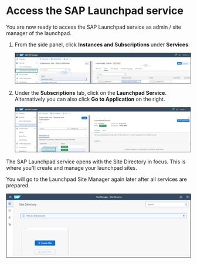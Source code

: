 <h1>Access the SAP Launchpad service</h1>
<p>You are now ready to access the SAP Launchpad service as admin / site manager of the launchpad.


1. From the side panel, click&nbsp;<strong>Instances and Subscriptions </strong>under <strong>Services</strong>.</p>
  
     ![](../images/Instances_and_subscriptions.png)

2. Under the <strong>Subscriptions</strong> tab, click on the <strong>Launchpad Service</strong>. Alternatively you can also click <strong>Go to Application</strong> on the right.</p>
  
     ![](../images/Go_to_application.png)

The SAP Launchpad service opens with the Site Directory in focus. This is where you'll create and manage your launchpad sites. 

You will go to the Launchpad Site Manager again later after all services are prepared.

![](../images/Open_site_directory.png)
     
